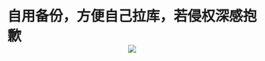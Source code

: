 # 自用备份，方便自己拉库，若侵权深感抱歉 <div align="center"> <img src="https://visitor-badge.glitch.me/badge?page_id=Jimlu-666" /> </div>
